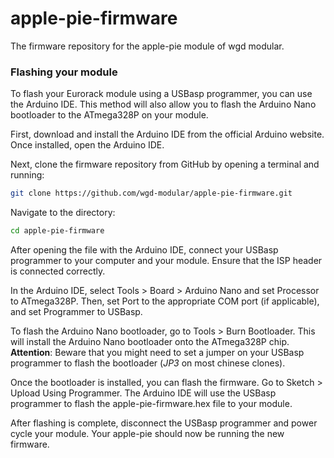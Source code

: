 # apple-pie-firmware

The firmware repository for the apple-pie module of wgd modular.

### Flashing your module

To flash your Eurorack module using a USBasp programmer, you can use the Arduino IDE. This method will also allow you to flash the Arduino Nano bootloader to the ATmega328P on your module.

First, download and install the Arduino IDE from the official Arduino website. Once installed, open the Arduino IDE.

Next, clone the firmware repository from GitHub by opening a terminal and running:

```bash
git clone https://github.com/wgd-modular/apple-pie-firmware.git
```

Navigate to the directory:

```bash
cd apple-pie-firmware
```

After opening the file with the Arduino IDE, connect your USBasp programmer to your computer and your module. Ensure that the ISP header is connected correctly.

In the Arduino IDE, select Tools > Board > Arduino Nano and set Processor to ATmega328P. Then, set Port to the appropriate COM port (if applicable), and set Programmer to USBasp.

To flash the Arduino Nano bootloader, go to Tools > Burn Bootloader. This will install the Arduino Nano bootloader onto the ATmega328P chip. **Attention**: Beware that you might need to set a jumper on your USBasp programmer to flash the bootloader (*JP3* on most chinese clones).

Once the bootloader is installed, you can flash the firmware. Go to Sketch > Upload Using Programmer. The Arduino IDE will use the USBasp programmer to flash the apple-pie-firmware.hex file to your module.

After flashing is complete, disconnect the USBasp programmer and power cycle your module. Your apple-pie should now be running the new firmware.
